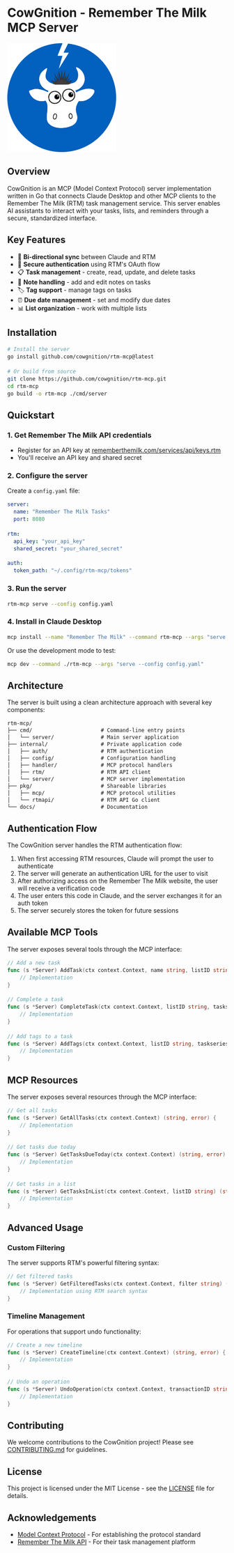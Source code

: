 # CowGnition - Remember The Milk MCP Server

![CowGnition Logo](/assets/cowgnition_logo.png)

## Overview

CowGnition is an MCP (Model Context Protocol) server implementation written in Go that connects Claude Desktop and other MCP clients to the Remember The Milk (RTM) task management service. This server enables AI assistants to interact with your tasks, lists, and reminders through a secure, standardized interface.

## Key Features

- 🔄 **Bi-directional sync** between Claude and RTM
- 🔐 **Secure authentication** using RTM's OAuth flow
- 📋 **Task management** - create, read, update, and delete tasks
- 📝 **Note handling** - add and edit notes on tasks
- 🏷️ **Tag support** - manage tags on tasks
- ⏰ **Due date management** - set and modify due dates
- 📊 **List organization** - work with multiple lists

## Installation

```bash
# Install the server
go install github.com/cowgnition/rtm-mcp@latest

# Or build from source
git clone https://github.com/cowgnition/rtm-mcp.git
cd rtm-mcp
go build -o rtm-mcp ./cmd/server
```

## Quickstart

### 1. Get Remember The Milk API credentials

- Register for an API key at [rememberthemilk.com/services/api/keys.rtm](https://www.rememberthemilk.com/services/api/keys.rtm)
- You'll receive an API key and shared secret

### 2. Configure the server

Create a `config.yaml` file:

```yaml
server:
  name: "Remember The Milk Tasks"
  port: 8080

rtm:
  api_key: "your_api_key"
  shared_secret: "your_shared_secret"

auth:
  token_path: "~/.config/rtm-mcp/tokens"
```

### 3. Run the server

```bash
rtm-mcp serve --config config.yaml
```

### 4. Install in Claude Desktop

```bash
mcp install --name "Remember The Milk" --command rtm-mcp --args "serve --config config.yaml"
```

Or use the development mode to test:

```bash
mcp dev --command ./rtm-mcp --args "serve --config config.yaml"
```

## Architecture

The server is built using a clean architecture approach with several key components:

```
rtm-mcp/
├── cmd/                      # Command-line entry points
│   └── server/               # Main server application
├── internal/                 # Private application code
│   ├── auth/                 # RTM authentication 
│   ├── config/               # Configuration handling
│   ├── handler/              # MCP protocol handlers
│   ├── rtm/                  # RTM API client
│   └── server/               # MCP server implementation
├── pkg/                      # Shareable libraries
│   ├── mcp/                  # MCP protocol utilities
│   └── rtmapi/               # RTM API Go client
└── docs/                     # Documentation
```

## Authentication Flow

The CowGnition server handles the RTM authentication flow:

1. When first accessing RTM resources, Claude will prompt the user to authenticate
2. The server will generate an authentication URL for the user to visit
3. After authorizing access on the Remember The Milk website, the user will receive a verification code
4. The user enters this code in Claude, and the server exchanges it for an auth token
5. The server securely stores the token for future sessions

## Available MCP Tools

The server exposes several tools through the MCP interface:

```go
// Add a new task
func (s *Server) AddTask(ctx context.Context, name string, listID string, dueDate string) (string, error) {
    // Implementation
}

// Complete a task
func (s *Server) CompleteTask(ctx context.Context, listID string, taskseriesID string, taskID string) (string, error) {
    // Implementation
}

// Add tags to a task
func (s *Server) AddTags(ctx context.Context, listID string, taskseriesID string, taskID string, tags []string) (string, error) {
    // Implementation
}
```

## MCP Resources

The server exposes several resources through the MCP interface:

```go
// Get all tasks
func (s *Server) GetAllTasks(ctx context.Context) (string, error) {
    // Implementation
}

// Get tasks due today
func (s *Server) GetTasksDueToday(ctx context.Context) (string, error) {
    // Implementation
}

// Get tasks in a list
func (s *Server) GetTasksInList(ctx context.Context, listID string) (string, error) {
    // Implementation
}
```

## Advanced Usage

### Custom Filtering

The server supports RTM's powerful filtering syntax:

```go
// Get filtered tasks
func (s *Server) GetFilteredTasks(ctx context.Context, filter string) (string, error) {
    // Implementation using RTM search syntax
}
```

### Timeline Management

For operations that support undo functionality:

```go
// Create a new timeline
func (s *Server) CreateTimeline(ctx context.Context) (string, error) {
    // Implementation
}

// Undo an operation
func (s *Server) UndoOperation(ctx context.Context, transactionID string) (string, error) {
    // Implementation
}
```

## Contributing

We welcome contributions to the CowGnition project! Please see [CONTRIBUTING.md](CONTRIBUTING.md) for guidelines.

## License

This project is licensed under the MIT License - see the [LICENSE](LICENSE) file for details.

## Acknowledgements

- [Model Context Protocol](https://modelcontextprotocol.io/) - For establishing the protocol standard
- [Remember The Milk API](https://www.rememberthemilk.com/services/api/) - For their task management platform